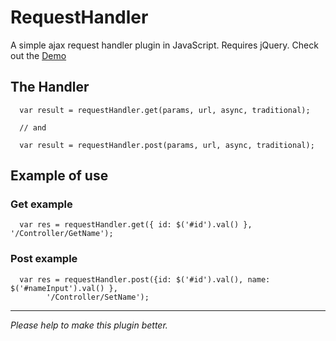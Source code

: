 RequestHandler
====================

A simple ajax request handler plugin in JavaScript. Requires jQuery.
Check out the [Demo](http://icytin.github.io/SimpleRequestHandler/)

The Handler
--------

      var result = requestHandler.get(params, url, async, traditional);
	  
	  // and
	  
	  var result = requestHandler.post(params, url, async, traditional);

Example of use
--------

### Get example

      var res = requestHandler.get({ id: $('#id').val() }, '/Controller/GetName');

### Post example

      var res = requestHandler.post({id: $('#id').val(), name: $('#nameInput').val() }, 
            '/Controller/SetName');



      
       
********
_Please help to make this plugin better._ 
